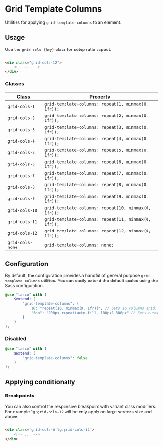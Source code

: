 # Grid Template Columns

Utilities for applying `grid-template-columns` to an element.

## Usage

Use the `grid-cols-{key}` class for setup ratio aspect.

```html

<div class="grid-cols-12">
    <!-- ... -->
</div>
```

### Classes

| Class            | Property                                             |
|------------------|------------------------------------------------------|
| `grid-cols-1`    | `grid-template-columns: repeat(1, minmax(0, 1fr));`  |
| `grid-cols-2`    | `grid-template-columns: repeat(2, minmax(0, 1fr));`  |
| `grid-cols-3`    | `grid-template-columns: repeat(3, minmax(0, 1fr));`  |
| `grid-cols-4`    | `grid-template-columns: repeat(4, minmax(0, 1fr));`  |
| `grid-cols-5`    | `grid-template-columns: repeat(5, minmax(0, 1fr));`  |
| `grid-cols-6`    | `grid-template-columns: repeat(6, minmax(0, 1fr));`  |
| `grid-cols-7`    | `grid-template-columns: repeat(7, minmax(0, 1fr));`  |
| `grid-cols-8`    | `grid-template-columns: repeat(8, minmax(0, 1fr));`  |
| `grid-cols-9`    | `grid-template-columns: repeat(9, minmax(0, 1fr));`  |
| `grid-cols-10`   | `grid-template-columns: repeat(10, minmax(0, 1fr));` |
| `grid-cols-11`   | `grid-template-columns: repeat(11, minmax(0, 1fr));` |
| `grid-cols-12`   | `grid-template-columns: repeat(12, minmax(0, 1fr));` |
| `grid-cols-none` | `grid-template-columns: none;`                       |

## Configuration

By default, the configuration provides a handful of general purpose `grid-template-columns` utilities. You can easily
extend the default scales using the Sass configuration.

```scss
@use "lasco" with (
    $extend: (
        "grid-template-columns": (
            16: "repeat(16, minmax(0, 1fr))", // Sets 16 columns grid.
            "foo": "200px repeat(auto-fill, 100px) 300px" // Sets custom values grid.
        )
    )
);
```

### Disabled

```scss
@use "lasco" with (
    $extend: (
        "grid-template-columns": false
    )
);
```

## Applying conditionally

### Breakpoints

You can also control the responsive breakpoint with variant class modifiers. For example `lg:grid-cols-12` will be only
apply on large screens size and above.

```html

<div class="grid-cols-6 lg:grid-cols-12">
    <!-- ... -->
</div>
```
